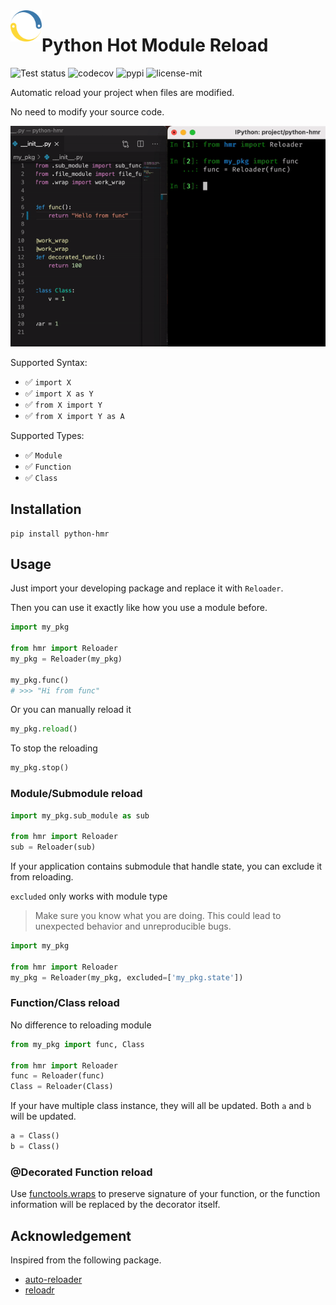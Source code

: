 <img src="img/logo.svg" alt="python-hmr logo" align="left" height="50" />

# Python Hot Module Reload

![Test status](https://img.shields.io/github/workflow/status/Mr-Milk/python-hmr/Test?label=Test&logo=github&style=flat-square)
![codecov](https://img.shields.io/codecov/c/github/Mr-Milk/python-hmr?style=flat-square)
![pypi](https://img.shields.io/pypi/v/python-hmr?logoColor=white&style=flat-square)
![license-mit](https://img.shields.io/github/license/Mr-Milk/python-hmr?color=blue&style=flat-square)

Automatic reload your project when files are modified.

No need to modify your source code.

![reload](img/reload_func.gif)

Supported Syntax:

- ✅ ```import X```
- ✅ ```import X as Y```
- ✅ ```from X import Y```
- ✅ ```from X import Y as A```

Supported Types:

- ✅ `Module`
- ✅ `Function`
- ✅ `Class`

## Installation

```shell
pip install python-hmr
```

## Usage

Just import your developing package and replace it with `Reloader`.

Then you can use it exactly like how you use a module before.

```python
import my_pkg

from hmr import Reloader
my_pkg = Reloader(my_pkg)

my_pkg.func()
# >>> "Hi from func"
```

Or you can manually reload it

```python
my_pkg.reload()
```

To stop the reloading

```python
my_pkg.stop()
```

### Module/Submodule reload

```python
import my_pkg.sub_module as sub

from hmr import Reloader
sub = Reloader(sub)
```

If your application contains submodule that handle state, 
you can exclude it from reloading.

`excluded` only works with module type

> Make sure you know what you are doing. 
> This could lead to unexpected behavior and unreproducible bugs.
```python
import my_pkg

from hmr import Reloader
my_pkg = Reloader(my_pkg, excluded=['my_pkg.state'])
```

### Function/Class reload

No difference to reloading module

```python
from my_pkg import func, Class

from hmr import Reloader
func = Reloader(func)
Class = Reloader(Class)
```

If your have multiple class instance, they will all be updated. 
Both `a` and `b` will be updated.

```python
a = Class()
b = Class()
```

### @Decorated Function reload

Use [functools.wraps](https://docs.python.org/3/library/functools.html#functools.wraps) to preserve 
signature of your function, or the function information will be replaced by the decorator itself.

## Acknowledgement

Inspired from the following package.

- [auto-reloader](https://github.com/moisutsu/auto-reloader)
- [reloadr](https://github.com/hoh/reloadr)